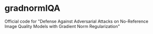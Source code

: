 # gradnormIQA
Official code for "Defense Against Adversarial Attacks on No-Reference Image Quality Models with Gradient Norm Regularization"
